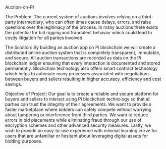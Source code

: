 Auction-on-Pi

The Problem: The current system of auctions involves relying on a third-party intermediary, who can often times cause delays, errors, and raise questions over the legitimacy of the process. In many auctions there exists the potential for bid rigging and fraudulent behavior which could lead to costly litigation for all parties involved.

The Solution: By building an auction app on Pi blockchain we will create a distributed online auction system that is completely transparent, immutable, and secure. All auction transactions are recorded as data on the Pi blockchain ledger ensuring that every interaction is documented and stored permanently. Blockchain technology also offers smart contract technology which helps to automate many processes associated with negotiations between buyers and sellers resulting in higher accuracy, efficiency and cost savings.

Objective of Project: Our goal is to create a reliable and secure platform for buyers and sellers to interact using Pi blockchain technology so that all parties can trust the integrity of their agreements. We want to provide a faster marketplace where bidders can safely compete without worrying about tampering or interference from third parties. We want to reduce errors in bid placements while eliminating fraud through our use of encryption schemes and other advanced security measures. Lastly, we wish to provide an easy-to-use experience with minimal learning curve for users that are unfamiliar or hesitant about leveraging digital assets for bidding purposes.
